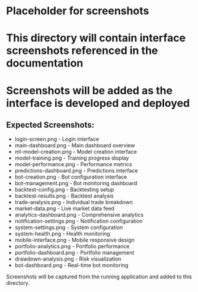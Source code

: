 # Placeholder for screenshots
# This directory will contain interface screenshots referenced in the documentation
# Screenshots will be added as the interface is developed and deployed

## Expected Screenshots:
- login-screen.png - Login interface
- main-dashboard.png - Main dashboard overview  
- ml-model-creation.png - Model creation interface
- model-training.png - Training progress display
- model-performance.png - Performance metrics
- predictions-dashboard.png - Predictions interface
- bot-creation.png - Bot configuration interface
- bot-management.png - Bot monitoring dashboard
- backtest-config.png - Backtesting setup
- backtest-results.png - Backtest analysis
- trade-analysis.png - Individual trade breakdown
- market-data.png - Live market data feed
- analytics-dashboard.png - Comprehensive analytics
- notification-settings.png - Notification configuration
- system-settings.png - System configuration
- system-health.png - Health monitoring
- mobile-interface.png - Mobile responsive design
- portfolio-analytics.png - Portfolio performance
- portfolio-dashboard.png - Portfolio management
- drawdown-analysis.png - Risk visualization
- bot-dashboard.png - Real-time bot monitoring

Screenshots will be captured from the running application and added to this directory.